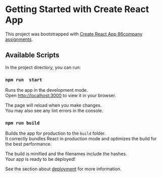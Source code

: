 # Getting Started with Create React App

This project was bootstrapped with [Create React App 86company assignments](https://github.com/Gurjazz18/86company-assignments).

## Available Scripts

In the project directory, you can run:

### `npm run  start`

Runs the app in the development mode.\
Open [http://localhost:3000](http://localhost:3000) to view it in your browser.

The page will reload when you make changes.\
You may also see any lint errors in the console.



### `npm run build`

Builds the app for production to the `build` folder.\
It correctly bundles React in production mode and optimizes the build for the best performance.

The build is minified and the filenames include the hashes.\
Your app is ready to be deployed!

See the section about [deployment]((https://github.com/Gurjazz18/86company-assignments)) for more information.



